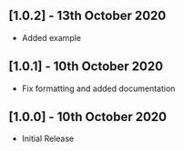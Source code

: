 ## [1.0.2] - 13th October 2020

- Added example

## [1.0.1] - 10th October 2020

- Fix formatting and added documentation

## [1.0.0] - 10th October 2020

- Initial Release
